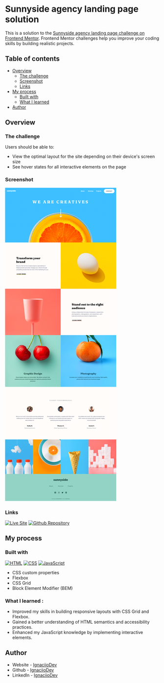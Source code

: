# Sunnyside agency landing page solution

This is a solution to the [Sunnyside agency landing page challenge on Frontend Mentor](https://www.frontendmentor.io/challenges/sunnyside-agency-landing-page-7yVs3B6ef). Frontend Mentor challenges help you improve your coding skills by building realistic projects.

## Table of contents

- [Overview](#overview)
  - [The challenge](#the-challenge)
  - [Screenshot](#screenshot)
  - [Links](#links)
- [My process](#my-process)
  - [Built with](#built-with)
  - [What I learned](#what-i-learned)
- [Author](#author)

## Overview

### The challenge

Users should be able to:

- View the optimal layout for the site depending on their device's screen size
- See hover states for all interactive elements on the page

### Screenshot

![Screenshot](final/final-desktop.png)

### Links

[![Live Site](https://img.shields.io/static/v1?label=&message=Live%20Site&color=0ABF53&style=for-the-badge)](https://ignaciiodev.github.io/Calculator-Design/)
[![Github Repository](https://img.shields.io/static/v1?label=&message=Github%20Repository&color=0ABF53&style=for-the-badge&logo=github&logoColor=white)](https://github.com/IgnaciioDev/Calculator-Design)

## My process

### Built with

[![HTML](https://img.shields.io/static/v1?label=&message=HTML&color=E34F26&logo=html5&logoColor=white&style=for-the-badge)](https://developer.mozilla.org/es/docs/Web/HTML)
[![CSS](https://img.shields.io/static/v1?label=&message=CSS&color=1572B6&logo=css3&logoColor=white&style=for-the-badge)](https://developer.mozilla.org/es/docs/Web/CSS)
[![JavaScript](https://img.shields.io/static/v1?label=&message=JavaScript&color=F7DF1E&logo=javascript&logoColor=black&style=for-the-badge)](https://developer.mozilla.org/es/docs/Web/JavaScript)

- CSS custom properties
- Flexbox
- CSS Grid
- Block Element Modifier (BEM)

### What I learned :

- Improved my skills in building responsive layouts with CSS Grid and Flexbox.
- Gained a better understanding of HTML semantics and accessibility practices.
- Enhanced my JavaScript knowledge by implementing interactive elements.

## Author

- Website - [IgnaciioDev](https://ignaciiodev.github.io/portfolio2024/) 
- Github - [IgnaciioDev](https://github.com/IgnaciioDev) 
- LinkedIn - [IgnaciioDev](https://www.linkedin.com/in/ignaciodev/) 
